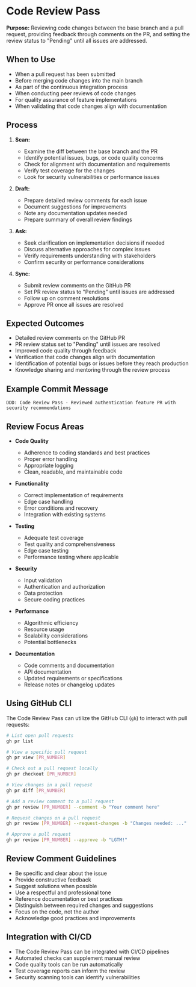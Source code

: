 # Code Review Pass

**Purpose:** Reviewing code changes between the base branch and a pull request, providing feedback through comments on the PR, and setting the review status to "Pending" until all issues are addressed.

## When to Use
- When a pull request has been submitted
- Before merging code changes into the main branch
- As part of the continuous integration process
- When conducting peer reviews of code changes
- For quality assurance of feature implementations
- When validating that code changes align with documentation

## Process
1. **Scan:** 
   - Examine the diff between the base branch and the PR
   - Identify potential issues, bugs, or code quality concerns
   - Check for alignment with documentation and requirements
   - Verify test coverage for the changes
   - Look for security vulnerabilities or performance issues

2. **Draft:** 
   - Prepare detailed review comments for each issue
   - Document suggestions for improvements
   - Note any documentation updates needed
   - Prepare summary of overall review findings

3. **Ask:** 
   - Seek clarification on implementation decisions if needed
   - Discuss alternative approaches for complex issues
   - Verify requirements understanding with stakeholders
   - Confirm security or performance considerations

4. **Sync:** 
   - Submit review comments on the GitHub PR
   - Set PR review status to "Pending" until issues are addressed
   - Follow up on comment resolutions
   - Approve PR once all issues are resolved

## Expected Outcomes
- Detailed review comments on the GitHub PR
- PR review status set to "Pending" until issues are resolved
- Improved code quality through feedback
- Verification that code changes align with documentation
- Identification of potential bugs or issues before they reach production
- Knowledge sharing and mentoring through the review process

## Example Commit Message
`DDD: Code Review Pass - Reviewed authentication feature PR with security recommendations`

## Review Focus Areas
- **Code Quality**
  - Adherence to coding standards and best practices
  - Proper error handling
  - Appropriate logging
  - Clean, readable, and maintainable code

- **Functionality**
  - Correct implementation of requirements
  - Edge case handling
  - Error conditions and recovery
  - Integration with existing systems

- **Testing**
  - Adequate test coverage
  - Test quality and comprehensiveness
  - Edge case testing
  - Performance testing where applicable

- **Security**
  - Input validation
  - Authentication and authorization
  - Data protection
  - Secure coding practices

- **Performance**
  - Algorithmic efficiency
  - Resource usage
  - Scalability considerations
  - Potential bottlenecks

- **Documentation**
  - Code comments and documentation
  - API documentation
  - Updated requirements or specifications
  - Release notes or changelog updates

## Using GitHub CLI

The Code Review Pass can utilize the GitHub CLI (`gh`) to interact with pull requests:

```bash
# List open pull requests
gh pr list

# View a specific pull request
gh pr view [PR_NUMBER]

# Check out a pull request locally
gh pr checkout [PR_NUMBER]

# View changes in a pull request
gh pr diff [PR_NUMBER]

# Add a review comment to a pull request
gh pr review [PR_NUMBER] --comment -b "Your comment here"

# Request changes on a pull request
gh pr review [PR_NUMBER] --request-changes -b "Changes needed: ..."

# Approve a pull request
gh pr review [PR_NUMBER] --approve -b "LGTM!"
```

## Review Comment Guidelines
- Be specific and clear about the issue
- Provide constructive feedback
- Suggest solutions when possible
- Use a respectful and professional tone
- Reference documentation or best practices
- Distinguish between required changes and suggestions
- Focus on the code, not the author
- Acknowledge good practices and improvements

## Integration with CI/CD
- The Code Review Pass can be integrated with CI/CD pipelines
- Automated checks can supplement manual review
- Code quality tools can be run automatically
- Test coverage reports can inform the review
- Security scanning tools can identify vulnerabilities
